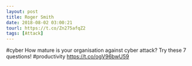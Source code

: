 ```yaml
---
layout: post
title: Roger Smith
date: 2018-08-02 03:00:21
tourl: https://t.co/Zn275afqZ2
tags: [Attack]
---
```

#cyber How mature is your organisation against cyber attack? Try these 7 questions!  #productivity https://t.co/ogV96bwU59